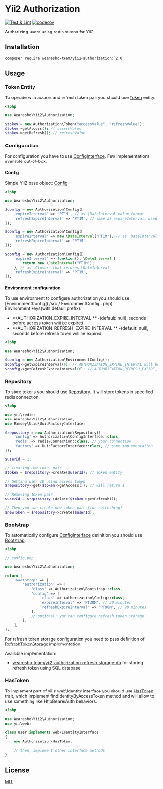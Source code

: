 # Yii2 Authorization
[![Test & Lint](https://github.com/wearesho-team/yii2-authorization/actions/workflows/php.yml/badge.svg)](https://github.com/wearesho-team/yii2-authorization/actions/workflows/php.yml)
[![codecov](https://codecov.io/gh/wearesho-team/yii2-authorization/branch/master/graph/badge.svg)](https://codecov.io/gh/wearesho-team/yii2-authorization)

Authorizing users using redis tokens for Yii2

## Installation

```bash
composer require wearesho-team/yii2-authorization:^2.0
```

## Usage

### Token Entity
To operate with access and refresh token pair you should use [Token](./src/Token.php) entity.
```php
<?php

use Wearesho\Yii2\Authorization;

$token = new Authorization\Token("accessValue", "refreshValue");
$token->getAccess(); // accessValue
$token->getRefresh(); // refreshValue
```

### Configuration
For configuration you have to use [ConfigInterface](./src/ConfigInterface.php).
Few implementations available out-of-box:

#### Config
Simple Yii2 base object: [Config](./src/Config.php)

```php
<?php

use Wearesho\Yii2\Authorization;

$config = new Authorization\Config([
    'expireInterval' => 'PT1M', // as \DateInterval value format
    'refreshExpireInterval' => 'PT1M', // same as expireInterval, used for refresh token
]);

$config = new Authorization\Config([
    'expireInterval' => new \DateInterval("PT1M"), // as \DateInterval instance,
    'refreshExpireInterval' => 'PT1M',
]);

$config = new Authorization\Config([
    'expireInterval' => function(): \DateInterval {
        return new \DateInterval("PT1M");
    }, // as \Closure that returns \DateInterval
    'refreshExpireInterval' => 'PT1M',
]);
```

#### Environment configuration
To use environment to configure authorization you should use [EnvironmentConfig](./src / EnvironmentConfig . php).  
Environment keys(with default prefix):
- **AUTHORIZATION_EXPIRE_INTERVAL ** -(default: null), seconds before access token will be expired
- **AUTHORIZATION_REFRESH_EXPIRE_INTERVAL ** -(default: null), seconds before refresh token will be expired

```php
<?php

use Wearesho\Yii2\Authorization;

$config = new Authorization\EnvironmentConfig();
$config->getExpireInterval(0); // AUTHORIZATION_EXPIRE_INTERVAL will be loaded from environment
$config->getRefreshExpireInterval(0); // AUTHORIZATION_REFRESH_EXPIRE_INTERVAL will be loaded from environment

```

### Repository
To store tokens you should use [Repository](./src/Repository.php).
It will store tokens in specified redis connection.

```php
<?php

use yii\redis;
use Wearesho\Yii2\Authorization;
use Ramsey\Uuid\UuidFactoryInterface;

$repository = new Authorization\Repository([
    'config' => Authorization\ConfigInterface::class,
    'redis' => redis\Connection::class, // your connection
    'factory' => UuidFactoryInterface::class, // some implementation 
]);

$userId = 1;

// Creating new token pair
$token = $repository->create($userId); // Token entity

// Getting user ID using access token
$repository->get($token->getAccess()); // will return 1

// Removing token pair
$userId = $repository->delete($token->getRefresh());

// Then you can create new token pair (for refreshing)
$newToken = $repository->create($userId);
```

### Bootstrap
To automatically configure [ConfigInterface](./src/ConfigInterface.php)
definition you should use [Bootstrap](./src/Bootstrap.php).

```php
<?php

// config.php

use Wearesho\Yii2\Authorization;

return [
    'bootstrap' => [
        'authorization' => [
            'class' => Authorization\Bootstrap::class,
            'config' => [
                'class' => Authorization\Config::class,
                'expireInterval' => 'PT30M', // 30 minutes
                'refreshExpireInterval' => 'PT90M', // 90 minutes
            ],
            // optional: you can configure refresh token storage
        ],
    ],
];

```

For refresh token storage configuration you need to pass definition 
of [RefreshTokenStorage](./src/Repository/RefreshTokenStorage.php) implementation.

Available implementation:
- [wearesho-team/yii2-authorization-refresh-storage-db](https://github.com/wearesho-team/yii2-authorization-refresh-storage-db)
for storing refresh token using SQL database.

### HasToken
To implement part of yii`s web\Identity interface you should use
[HasToken](./src/HasToken.php) trait, which implement findIdentityByAccessToken
method and will allow to use something like HttpBearerAuth behaviors.

```php
<?php

use Wearesho\Yii2\Authorization;
use yii\web;

class User implements web\IdentityInterface
{
    use Authorization\HasToken;
    
    // then, implement other interface methods
}
```

## License
[MIT](./LICENSE)
